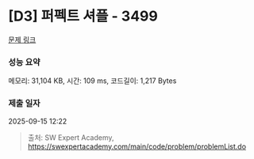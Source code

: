 # [D3] 퍼펙트 셔플 - 3499 

[문제 링크](https://swexpertacademy.com/main/code/problem/problemDetail.do?contestProbId=AWGsRbk6AQIDFAVW) 

### 성능 요약

메모리: 31,104 KB, 시간: 109 ms, 코드길이: 1,217 Bytes

### 제출 일자

2025-09-15 12:22



> 출처: SW Expert Academy, https://swexpertacademy.com/main/code/problem/problemList.do